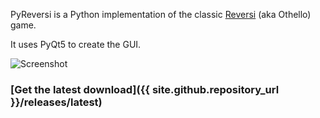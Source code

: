 PyReversi is a Python implementation of the classic [Reversi][w] (aka Othello) game.

It uses PyQt5 to create the GUI.

![Screenshot](https://user-images.githubusercontent.com/7273074/39672148-558d8104-5157-11e8-9a48-040459eb8d89.png)

### [Get the latest download]({{ site.github.repository_url }}/releases/latest)

  [w]: https://en.wikipedia.org/wiki/Reversi
